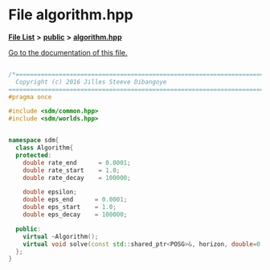 
# File algorithm.hpp

[**File List**](files.md) **>** [**public**](dir_33715f1cc09e852083918bf432e54d5e.md) **>** [**algorithm.hpp**](algorithm_8hpp.md)

[Go to the documentation of this file.](algorithm_8hpp.md) 


````cpp

/*=============================================================================
  Copyright (c) 2016 Jilles Steeve Dibangoye
==============================================================================*/
#pragma once

#include <sdm/common.hpp>
#include <sdm/worlds.hpp>


namespace sdm{
  class Algorithm{
  protected:
    double rate_end      = 0.0001;
    double rate_start    = 1.0;
    double rate_decay    = 100000;

    double epsilon;
    double eps_end      = 0.0001;
    double eps_start    = 1.0;
    double eps_decay    = 100000;

  public:
    virtual ~Algorithm();
    virtual void solve(const std::shared_ptr<POSG>&, horizon, double=0.001, double=1.0) = 0;
  };
}
````


